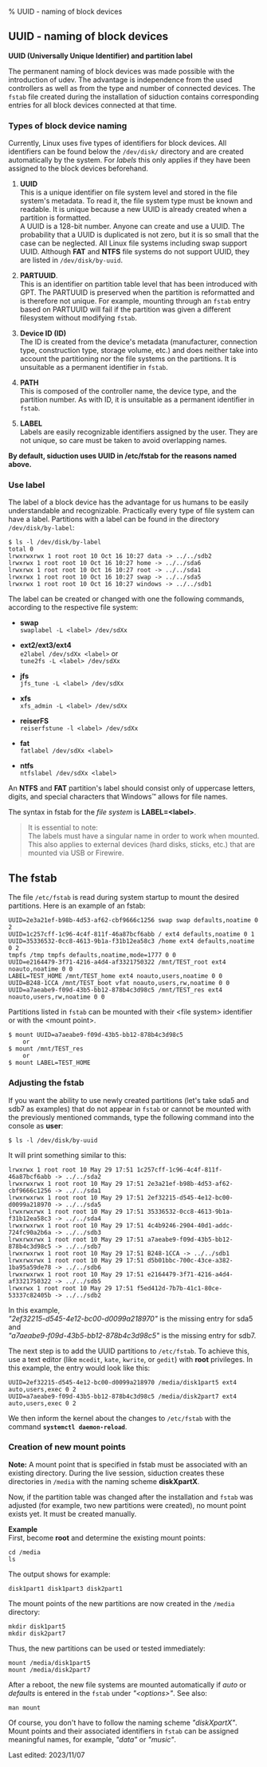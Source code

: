 % UUID - naming of block devices

## UUID - naming of block devices

**UUID (Universally Unique Identifier) and partition label**

The permanent naming of block devices was made possible with the introduction of udev. The advantage is independence from the used controllers as well as from the type and number of connected devices. The `fstab` file created during the installation of siduction contains corresponding entries for all block devices connected at that time.

### Types of block device naming

Currently, Linux uses five types of identifiers for block devices. All identifiers can be found below the `/dev/disk/` directory and are created automatically by the system. For *labels* this only applies if they have been assigned to the block devices beforehand.

1. **UUID**  
  This is a unique identifier on file system level and stored in the file system's metadata. To read it, the file system type must be known and readable. It is unique because a new UUID is already created when a partition is formatted.  
  A UUID is a 128-bit number. Anyone can create and use a UUID. The probability that a UUID is duplicated is not zero, but it is so small that the case can be neglected. All Linux file systems including swap support UUID. Although **FAT** and **NTFS** file systems do not support UUID, they are listed in `/dev/disk/by-uuid`.

2. **PARTUUID**.  
  This is an identifier on partition table level that has been introduced with GPT. The PARTUUID is preserved when the partition is reformatted and is therefore not unique. For example, mounting through an `fstab` entry based on PARTUUID will fail if the partition was given a different filesystem without modifying `fstab`.

3. **Device ID (ID)**  
  The ID is created from the device's metadata (manufacturer, connection type, construction type, storage volume, etc.) and does neither take into account the partitioning nor the file systems on the partitions. It is unsuitable as a permanent identifier in `fstab`.

4. **PATH**  
  This is composed of the controller name, the device type, and the partition number. As with ID, it is unsuitable as a permanent identifier in `fstab`.

5. **LABEL**  
  Labels are easily recognizable identifiers assigned by the user. They are not unique, so care must be taken to avoid overlapping names. 

**By default, siduction uses UUID in /etc/fstab for the reasons named above.**

### Use label

The label of a block device has the advantage for us humans to be easily understandable and recognizable. 
Practically every type of file system can have a label. Partitions with a label can be found in the directory `/dev/disk/by-label`:

~~~
$ ls -l /dev/disk/by-label
total 0
lrwxrwxrwx 1 root root 10 Oct 16 10:27 data -> ../../sdb2
lrwxrwx 1 root root 10 Oct 16 10:27 home -> ../../sda6
lrwxrwx 1 root root 10 Oct 16 10:27 root -> ../../sda1
lrwxrwx 1 root root 10 Oct 16 10:27 swap -> ../../sda5
lrwxrwx 1 root root 10 Oct 16 10:27 windows -> ../../sdb1
~~~

The label can be created or changed with one the following commands, according to the respective file system:

+ **swap**  
  `swaplabel -L <label> /dev/sdXx`
  
+ **ext2/ext3/ext4**  
  `e2label /dev/sdXx <label>` or  
  `tune2fs -L <label> /dev/sdXx`
  
+ **jfs**  
  `jfs_tune -L <label> /dev/sdXx`
  
+ **xfs**  
  `xfs_admin -L <label> /dev/sdXx`
  
+ **reiserFS**  
  `reiserfstune -l <label> /dev/sdXx`
  
+ **fat**  
  `fatlabel /dev/sdXx <label>`
  
+ **ntfs**  
  `ntfslabel /dev/sdXx <label>`

An **NTFS** and **FAT** partition's label should consist only of uppercase letters, digits, and special characters that Windows™ allows for file names.

The syntax in fstab for the *file system* is **LABEL=\<label\>**.

> It is essential to note:  
> The labels must have a singular name in order to work when mounted. This also applies to external devices (hard disks, sticks, etc.) that are mounted via USB or Firewire.

## The fstab

The file `/etc/fstab` is read during system startup to mount the desired partitions. Here is an example of an fstab:

~~~
UUID=2e3a21ef-b98b-4d53-af62-cbf9666c1256 swap swap defaults,noatime 0 2
UUID=1c257cff-1c96-4c4f-811f-46a87bcf6abb / ext4 defaults,noatime 0 1
UUID=35336532-0cc8-4613-9b1a-f31b12ea58c3 /home ext4 defaults,noatime 0 2
tmpfs /tmp tmpfs defaults,noatime,mode=1777 0 0
UUID=e2164479-3f71-4216-a4d4-af3321750322 /mnt/TEST_root ext4 noauto,noatime 0 0
LABEL=TEST_HOME /mnt/TEST_home ext4 noauto,users,noatime 0 0
UUID=B248-1CCA /mnt/TEST_boot vfat noauto,users,rw,noatime 0 0
UUID=a7aeabe9-f09d-43b5-bb12-878b4c3d98c5 /mnt/TEST_res ext4 noauto,users,rw,noatime 0 0
~~~

Partitions listed in `fstab` can be mounted with their \<file system\> identifier or with the \<mount point\>.

~~~
$ mount UUID=a7aeabe9-f09d-43b5-bb12-878b4c3d98c5
    or
$ mount /mnt/TEST_res
    or
$ mount LABEL=TEST_HOME
~~~

### Adjusting the fstab

If you want the ability to use newly created partitions (let's take sda5 and sdb7 as examples) that do not appear in `fstab` or cannot be mounted with the previously mentioned commands, type the following command into the console as **user**:

~~~
$ ls -l /dev/disk/by-uuid
~~~

It will print something similar to this:

~~~
lrwxrwx 1 root root 10 May 29 17:51 1c257cff-1c96-4c4f-811f-46a87bcf6abb -> ../../sda2
lrwxrwxrwx 1 root root 10 May 29 17:51 2e3a21ef-b98b-4d53-af62-cbf9666c1256 -> ../../sda1
lrwxrwxrwx 1 root root 10 May 29 17:51 2ef32215-d545-4e12-bc00-d0099a218970 -> ../../sda5
lrwxrwxrwx 1 root root 10 May 29 17:51 35336532-0cc8-4613-9b1a-f31b12ea58c3 -> ../../sda4
lrwxrwxrwx 1 root root 10 May 29 17:51 4c4b9246-2904-40d1-addc-724fc90a2b6a -> ../../sdb3
lrwxrwxrwx 1 root root 10 May 29 17:51 a7aeabe9-f09d-43b5-bb12-878b4c3d98c5 -> ../../sdb7
lrwxrwxrwx 1 root root 10 May 29 17:51 B248-1CCA -> ../../sdb1
lrwxrwxrwx 1 root root 10 May 29 17:51 d5b01bbc-700c-43ce-a382-1ba95a59de78 -> ../../sdb6
lrwxrwxrwx 1 root root 10 May 29 17:51 e2164479-3f71-4216-a4d4-af3321750322 -> ../../sdb5
lrwxrwx 1 root root 10 May 29 17:51 f5ed412d-7b7b-41c1-80ce-53337c82405b -> ../../sdb2
~~~

In this example,  
*"2ef32215-d545-4e12-bc00-d0099a218970"* is the missing entry for sda5 and  
*"a7aeabe9-f09d-43b5-bb12-878b4c3d98c5"* is the missing entry for sdb7.

The next step is to add the UUID partitions to `/etc/fstab`. To achieve this, use a text editor (like `mcedit`, `kate`, `kwrite`, or `gedit`) with **root** privileges. In this example, the entry would look like this:

~~~
UUID=2ef32215-d545-4e12-bc00-d0099a218970 /media/disk1part5 ext4 auto,users,exec 0 2
UUID=a7aeabe9-f09d-43b5-bb12-878b4c3d98c5 /media/disk2part7 ext4 auto,users,exec 0 2
~~~

We then inform the kernel about the changes to `/etc/fstab` with the command **`systemctl daemon-reload`**.

### Creation of new mount points
  
**Note:**
A mount point that is specified in fstab must be associated with an existing directory. During the live session, siduction creates these directories in `/media` with the naming scheme **diskXpartX**.

Now, if the partition table was changed after the installation and `fstab` was adjusted (for example, two new partitions were created), no mount point exists yet. It must be created manually.

**Example**  
First, become **root** and determine the existing mount points:

~~~
cd /media
ls
~~~

The output shows for example:

~~~
disk1part1 disk1part3 disk2part1
~~~

The mount points of the new partitions are now created in the `/media` directory:

~~~
mkdir disk1part5
mkdir disk2part7
~~~

Thus, the new partitions can be used or tested immediately:

~~~
mount /media/disk1part5
mount /media/disk2part7
~~~

After a reboot, the new file systems are mounted automatically if *auto* or *defaults* is entered in the `fstab` under *"\<options\>"*. See also:

~~~
man mount
~~~

Of course, you don't have to follow the naming scheme *"diskXpartX"*. Mount points and their associated identifiers in `fstab` can be assigned meaningful names, for example, *"data"* or *"music"*.

<div id="rev">Last edited: 2023/11/07</div>
